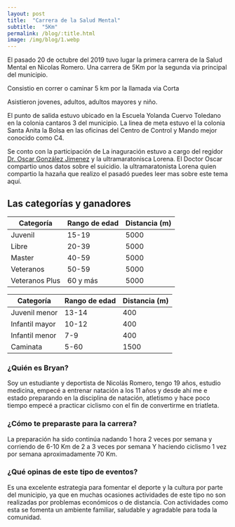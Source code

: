 ```yaml
---
layout: post
title:  "Carrera de la Salud Mental"
subtitle:  "5Km"
permalink: /blog/:title.html
image: /img/blog/1.webp
---
```


El pasado 20 de octubre del 2019 tuvo lugar la primera carrera de la Salud Mental en Nicolas Romero. Una carrera de 5Km por la segunda via principal del municipio.


Consistio en correr o caminar 5 km por la llamada via Corta

Asistieron jovenes, adultos, adultos mayores y niño.

El punto de salida estuvo ubicado en la Escuela Yolanda Cuervo Toledano en la colonia cantaros 3 del municipio. La linea de meta estuvo el la colonia Santa Anita la Bolsa en las oficinas del Centro de Control y Mando mejor conocido como C4.

Se conto con la participación de 
La inaguración estuvo a cargo del regidor [Dr. Oscar González Jimenez]() y la ultramaratonisca Lorena. El Doctor Oscar compartio unos datos sobre el suicidio.
la ultramaratonista Lorena quien compartio la hazaña que realizo el pasadó puedes leer mas sobre este tema aquí.

## Las categorías y ganadores

| Categoría  | Rango de edad | Distancia (m)|
| ---------- | ------------- | -------------|
|Juvenil     |     15-19     |         5000 |
|Libre       |     20-39     |         5000 |
|Master      |     40-59     |         5000 |
|Veteranos   |     50-59     |         5000 |
|Veteranos Plus|   60 y más  |         5000 |

| Categoría    |Rango de edad | Distancia (m)|
| ----------   | -------------| -------------|
|Juvenil menor |    13-14     |          400 |
|Infantil mayor|    10-12     |          400 |
|Infantil menor|      7-9     |          400 |
|Caminata      |      5-60    |         1500 |


### ¿Quién es Bryan?

Soy un estudiante y deportista de Nicolás Romero, tengo 19 años, estudio medicina, empecé a entrenar natación a los 11 años y desde ahí me e estado preparando en la disciplina de natación, atletismo y hace poco tiempo empecé a practicar ciclismo con el fin de convertirme en triatleta.

### ¿Cómo te preparaste para la carrera?

La preparación ha sido continúa nadando 1 hora 2 veces por semana y corriendo de 6-10 Km de 2 a 3 veces por semana Y haciendo ciclismo 1 vez por semana aproximadamente 70 Km.

### ¿Qué opinas de este tipo de eventos?

Es una excelente estrategia para fomentar el deporte y la cultura por parte del municipio, ya que en muchas ocasiones actividades de este tipo no son realizadas por problemas económicos o de distancia. Con actividades como esta se fomenta un ambiente familiar, saludable y agradable para toda la comunidad.
